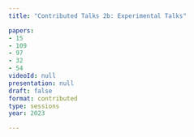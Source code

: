 ```yaml
---
title: "Contributed Talks 2b: Experimental Talks"

papers:
- 15
- 109
- 97
- 32
- 54
videoId: null
presentation: null
draft: false
format: contributed
type: sessions
year: 2023

---
```

